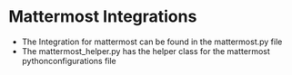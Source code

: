 Mattermost Integrations
========================

- The Integration for mattermost can be found in the mattermost.py file
- The mattermost_helper.py has the helper class for the mattermost pythonconfigurations file